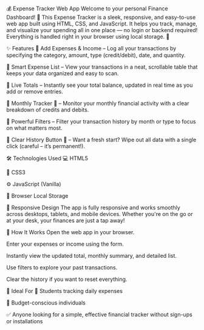💰 Expense Tracker Web App
Welcome to your personal Finance Dashboard! 🚀
This Expense Tracker is a sleek, responsive, and easy-to-use web app built using HTML, CSS, and JavaScript. It helps you track, manage, and visualize your spending all in one place — no login or backend required! Everything is handled right in your browser using local storage. 🙌

✨ Features
🔹 Add Expenses & Income – Log all your transactions by specifying the category, amount, type (credit/debit), date, and quantity.

🔹 Smart Expense List – View your transactions in a neat, scrollable table that keeps your data organized and easy to scan.

🔹 Live Totals – Instantly see your total balance, updated in real time as you add or remove entries.

🔹 Monthly Tracker 📆 – Monitor your monthly financial activity with a clear breakdown of credits and debits.

🔹 Powerful Filters – Filter your transaction history by month or type to focus on what matters most.

🔹 Clear History Button 🔴 – Want a fresh start? Wipe out all data with a single click (careful – it’s permanent!).

🛠️ Technologies Used
💻 HTML5

🎨 CSS3

⚙️ JavaScript (Vanilla)

💾 Browser Local Storage

📱 Responsive Design
The app is fully responsive and works smoothly across desktops, tablets, and mobile devices. Whether you're on the go or at your desk, your finances are just a tap away!

🚀 How It Works
Open the web app in your browser.

Enter your expenses or income using the form.

Instantly view the updated total, monthly summary, and detailed list.

Use filters to explore your past transactions.

Clear the history if you want to reset everything.

📌 Ideal For
💸 Students tracking daily expenses

🧾 Budget-conscious individuals

✅ Anyone looking for a simple, effective financial tracker without sign-ups or installations
